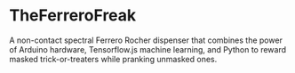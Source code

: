 # TheFerreroFreak
A non-contact spectral Ferrero Rocher dispenser that combines the power of Arduino hardware, Tensorflow.js machine learning, and Python to reward masked trick-or-treaters while pranking unmasked ones.
